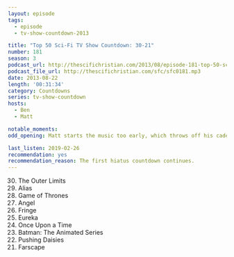```yaml
---
layout: episode
tags:
  - episode
  - tv-show-countdown-2013

title: "Top 50 Sci-Fi TV Show Countdown: 30-21"
number: 181
season: 3
podcast_url: http://thescifichristian.com/2013/08/episode-181-top-50-sci-fi-tv-show-countdown-30-21/
podcast_file_url: http://thescifichristian.com/sfc/sfc0181.mp3
date: 2013-08-22
length: '00:31:34'
category: Countdowns
series: tv-show-countdown
hosts:
  - Ben
  - Matt

notable_moments:
odd_opening: Matt starts the music too early, which throws off his cadence.

last_listen: 2019-02-26
recommendation: yes
recommendation_reason: The first hiatus countdown continues.
---
```


<ol>
<li value="30">The Outer Limits
<li value="29">Alias
<li value="28">Game of Thrones
<li value="27">Angel
<li value="26">Fringe
<li value="25">Eureka
<li value="24">Once Upon a Time
<li value="23">Batman: The Animated Series
<li value="22">Pushing Daisies
<li value="21">Farscape
</ol>










